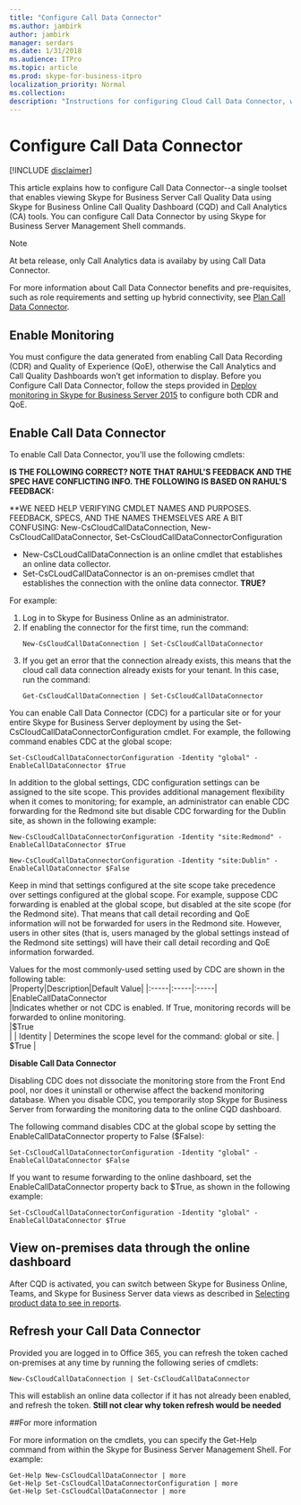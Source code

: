 ```yaml
---
title: "Configure Call Data Connector"
ms.author: jambirk
author: jambirk
manager: serdars
ms.date: 1/31/2018
ms.audience: ITPro
ms.topic: article
ms.prod: skype-for-business-itpro
localization_priority: Normal
ms.collection: 
description: "Instructions for configuring Cloud Call Data Connector, which allows telemetry from Skype for Business on-premises to be viewed using Skype for Business Online tools."
---
```


# Configure Call Data Connector

[!INCLUDE [disclaimer](../disclaimer.md)]

This article explains how to configure Call Data Connector--a single toolset that enables viewing Skype for Business Server Call Quality Data using Skype for Business Online Call Quality Dashboard (CQD) and Call Analytics (CA) tools. You can configure Call Data Connector <!--using a wizard built into the Skype for Business Server Control Panel or--> by using Skype for Business Server Management Shell commands.  

> [!NOTE]
> At beta release, only Call Analytics data is availaby by using Call Data Connector.

For more information about Call Data Connector benefits and pre-requisites, such as role requirements and setting up hybrid connectivity, see  [Plan Call Data Connector](plan-call-data-connector.md).

## Enable Monitoring 
You must configure the data generated from enabling Call Data Recording (CDR) and Quality of Experience (QoE), otherwise the Call Analytics and Call Quality Dashboards won’t get information to display. Before you Configure Call Data Connector, follow the steps provided in [Deploy monitoring in Skype for Business Server 2015](../../SfbServer/deploy/deploy-monitoring/deploy-monitoring.md) to configure both CDR and QoE.
<!--The enable monitoring section might be better placed in the planning topic. or it might belong in both topics. CR:  I think we should leave it here.  It is a configuratino task so I think it belongs here.-->

## Enable Call Data Connector
<!--Once all the requirements are set up, you can run the Hybrid Setup Wizard in the Skype for Business Control Panel. If all the requirements are met, at the end of the wizard you  see a checkbox option to turn on Call Data Connector. Select the box labeled **Yes, Turn on**. 

Once CDC is enabled, you can set or confirm specific CDC settings for scope the same way you can set CDR and QoE settings, which have their own tabs in the Control Panel.

To do this from within the Skype for Business Server Control Panel, complete the following procedure:
  
1. Click **Monitoring and Archiving**.
    
2. On the **Call Detail Recording** tab, check the **Call Data Connector** box for each site you wish to monitor online, or uncheck sites as desired, and then click **Commit**.  -->
To enable Call Data Connector, you'll use the following cmdlets:

**IS THE FOLLOWING CORRECT?  NOTE THAT RAHUL'S FEEDBACK AND THE SPEC HAVE CONFLICTING INFO.  THE FOLLOWING IS BASED ON RAHUL'S FEEDBACK:**

**WE NEED HELP VERIFYING CMDLET NAMES AND PURPOSES.  FEEDBACK, SPECS, AND THE NAMES THEMSELVES ARE A BIT CONFUSING:  New-CsCloudCallDataConnection, New-CsCloudCallDataConnector, Set-CsCloudCallDataConnectorConfiguration

- New-CsCLoudCallDataConnection is an online cmdlet that establishes an online data collector.
- Set-CsCLoudCallDataConnector is an on-premises cmdlet that establishes the connection with the online data connector. **TRUE?**

For example:

1.	Log in to Skype for Business Online as an administrator.
2.	If enabling the connector for the first time, run the command: 
    ``` 
    New-CsCloudCallDataConnection | Set-CsCloudCallDataConnector   
    ```
3.	If you get an error that the connection already exists, this means that the cloud call data connection already exists for your tenant. In this case, run the command: 
    ```
    Get-CsCloudCallDataConnection | Set-CsCloudCallDataConnector  
    ```

<!--You can also replace the `tenant_id` part with something like  `-TenantId (Get-CsTenant).TenantID`.
**What effect will that have?**-->

You can enable Call Data Connector (CDC) for a particular site or for your entire Skype for Business Server deployment by using the Set-CsCloudCallDataConnectorConfiguration cmdlet.  For example, the following command enables CDC at the global scope:

```
Set-CsCloudCallDataConnectorConfiguration -Identity "global" -EnableCallDataConnector $True
```
In addition to the global settings, CDC configuration settings can be assigned to the site scope. This provides additional management flexibility when it comes to monitoring; for example, an administrator can enable CDC forwarding for the Redmond site but disable CDC forwarding for the Dublin site, as shown in the following example:
  
```
New-CsCloudCallDataConnectorConfiguration -Identity "site:Redmond" -EnableCallDataConnector $True
```

```
New-CsCloudCallDataConnectorConfiguration -Identity "site:Dublin" -EnableCallDataConnector $False
```

Keep in mind that settings configured at the site scope take precedence over settings configured at the global scope. For example, suppose CDC forwarding is enabled at the global scope, but disabled at the site scope (for the Redmond site). That means that call detail recording  and QoE information will not be forwarded for users in the Redmond site. However, users in other sites (that is, users managed by the global settings instead of the Redmond site settings) will have their call detail recording and QoE information forwarded.

Values for the most commonly-used setting used by CDC are shown in the following table:  
|Property|Description|Default Value|
|:-----|:-----|:-----|
|EnableCallDataConnector  <br/> |Indicates whether or not CDC is enabled. If True, monitoring records will be forwarded to online monitoring.  <br/> |$True  <br/> |
| Identity | Determines the scope level for the command: global or site.   | $True  |



**Disable Call Data Connector**

Disabling CDC does not dissociate the monitoring store from the Front End pool, nor does it uninstall or otherwise affect the backend monitoring database. When you disable CDC, you temporarily stop Skype for Business Server from forwarding the monitoring data to the online CQD dashboard. 

The following command disables CDC at the global scope by setting the EnableCallDataConnector property to False ($False):
  
```
Set-CsCloudCallDataConnectorConfiguration -Identity "global" -EnableCallDataConnector $False
```

If you want to resume forwarding to the online dashboard, set the EnableCallDataConnector property back to $True, as shown in the following example:

```
Set-CsCloudCallDataConnectorConfiguration -Identity "global" -EnableCallDataConnector $True
```

## View on-premises data through the online dashboard

 After CQD is activated, you can switch between Skype for Business Online, Teams, and Skype for Business Server data views as described in  [Selecting product data to see in reports](../../SfbOnline/using-call-quality-in-your-organization/turning-on-and-using-call-quality-dashboard.md#selecting-product-data-to-see-in-reports).


## Refresh your Call Data Connector

Provided you are logged in to Office 365, you can refresh the token cached on-premises at any time by running the following series of cmdlets:
```
New-CsCloudCallDataConnection | Set-CsCloudCallDataConnector 
```
This will establish an online data collector if it has not already been enabled, and refresh the token. **Still not clear why token refresh would be needed**

##For more information

For more information on the cmdlets, you can specify the Get-Help command from within the Skype for Business Server Management Shell.  For example:
  
```
Get-Help New-CsCloudCallDataConnector | more
Get-Help Set-CsCloudCallDataConnectorConfiguration | more
Get-Help Set-CsCloudCallDataConnector | more 
```
